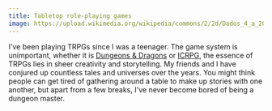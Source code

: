 ```yaml
---
title: Tabletop role-playing games
image: https://upload.wikimedia.org/wikipedia/commons/2/2d/Dados_4_a_20_caras_trans.png
---
```


I've been playing TRPGs since I was a teenager. The game system is unimportant, whether it is [Dungeons &amp; Dragons](https://dnd.wizards.com/) or [ICRPG](https://hankerinferinale.wixsite.com/icrpg), the essence of TRPGs lies in sheer creativity and storytelling. My friends and I have conjured up countless tales and universes over the years. You might think people can get tired of gathering around a table to make up stories with one another, but apart from a few breaks, I've never become bored of being a dungeon master.

